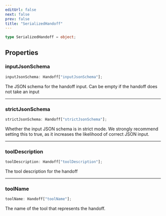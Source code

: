 ```yaml
---
editUrl: false
next: false
prev: false
title: "SerializedHandoff"
---
```


```ts
type SerializedHandoff = object;
```

## Properties

### inputJsonSchema

```ts
inputJsonSchema: Handoff["inputJsonSchema"];
```

The JSON schema for the handoff input. Can be empty if the handoff does not take an input

***

### strictJsonSchema

```ts
strictJsonSchema: Handoff["strictJsonSchema"];
```

Whether the input JSON schema is in strict mode. We strongly recommend setting this to true,
as it increases the likelihood of correct JSON input.

***

### toolDescription

```ts
toolDescription: Handoff["toolDescription"];
```

The tool description for the handoff

***

### toolName

```ts
toolName: Handoff["toolName"];
```

The name of the tool that represents the handoff.
